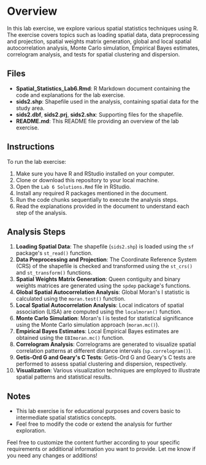 # Overview
In this lab exercise, we explore various spatial statistics techniques using R. The exercise covers topics such as loading spatial data, data preprocessing and projection, spatial weights matrix generation, global and local spatial autocorrelation analysis, Monte Carlo simulation, Empirical Bayes estimates, correlogram analysis, and tests for spatial clustering and dispersion.

## Files

- **Spatial_Statistics_Lab6.Rmd**: R Markdown document containing the code and explanations for the lab exercise.
- **sids2.shp**: Shapefile used in the analysis, containing spatial data for the study area.
- **sids2.dbf**, **sids2.prj**, **sids2.shx**: Supporting files for the shapefile.
- **README.md**: This README file providing an overview of the lab exercise.

## Instructions

To run the lab exercise:

1. Make sure you have R and RStudio installed on your computer.
2. Clone or download this repository to your local machine.
3. Open the `Lab 6 Solutions.Rmd` file in RStudio.
4. Install any required R packages mentioned in the document.
5. Run the code chunks sequentially to execute the analysis steps.
6. Read the explanations provided in the document to understand each step of the analysis.

## Analysis Steps

1. **Loading Spatial Data**: The shapefile (`sids2.shp`) is loaded using the `sf` package's `st_read()` function.
2. **Data Preprocessing and Projection**: The Coordinate Reference System (CRS) of the shapefile is checked and transformed using the `st_crs()` and `st_transform()` functions.
3. **Spatial Weights Matrix Generation**: Queen contiguity and binary weights matrices are generated using the `spdep` package's functions.
4. **Global Spatial Autocorrelation Analysis**: Global Moran's I statistic is calculated using the `moran.test()` function.
5. **Local Spatial Autocorrelation Analysis**: Local indicators of spatial association (LISA) are computed using the `localmoran()` function.
6. **Monte Carlo Simulation**: Moran's I is tested for statistical significance using the Monte Carlo simulation approach (`moran.mc()`).
7. **Empirical Bayes Estimates**: Local Empirical Bayes estimates are obtained using the `EBImoran.mc()` function.
8. **Correlogram Analysis**: Correlograms are generated to visualize spatial correlation patterns at different distance intervals (`sp.correlogram()`).
9. **Getis-Ord G and Geary's C Tests**: Getis-Ord G and Geary's C tests are performed to assess spatial clustering and dispersion, respectively.
10. **Visualization**: Various visualization techniques are employed to illustrate spatial patterns and statistical results.

## Notes
- This lab exercise is for educational purposes and covers basic to intermediate spatial statistics concepts.
- Feel free to modify the code or extend the analysis for further exploration.


Feel free to customize the content further according to your specific requirements or additional information you want to provide. Let me know if you need any changes or additions!

